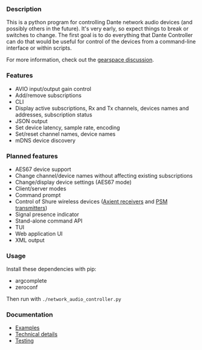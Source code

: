 
### Description

This is a python program for controlling Dante network audio devices (and possibly others in the future). It's very early, so expect things to break or switches to change.  The first goal is to do everything that Dante Controller can do that would be useful for control of the devices from a command-line interface or within scripts.  

For more information, check out the [gearspace discussion](https://gearspace.com/board/music-computers/1221989-dante-routing-without-dante-controller-possible.html).

### Features

- AVIO input/output gain control
- Add/remove subscriptions
- CLI
- Display active subscriptions, Rx and Tx channels, devices names and addresses, subscription status
- JSON output
- Set device latency, sample rate, encoding
- Set/reset channel names, device names
- mDNS device discovery

### Planned features

- AES67 device support
- Change channel/device names without affecting existing subscriptions
- Change/display device settings (AES67 mode)
- Client/server modes
- Command prompt
- Control of Shure wireless devices ([Axient receivers](https://pubs.shure.com/view/command-strings/AD4/en-US.pdf) and [PSM transmitters](https://pubs.shure.com/view/command-strings/PSM1000/en-US.pdf))
- Signal presence indicator
- Stand-alone command API
- TUI
- Web application UI
- XML output

### Usage

Install these dependencies with pip:

- argcomplete
- zeroconf

Then run with `./network_audio_controller.py`

### Documentation

- [Examples](https://github.com/chris-ritsen/network-audio-controller/wiki/Examples)
- [Technical details](https://github.com/chris-ritsen/network-audio-controller/wiki/Technical-details)
- [Testing](https://github.com/chris-ritsen/network-audio-controller/wiki/Testing)

